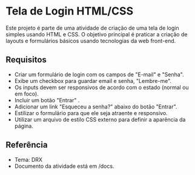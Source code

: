 # Tela de Login HTML/CSS

Este projeto é parte de uma atividade de criação de uma tela de login simples usando HTML e CSS. O objetivo principal é praticar a criação de layouts e formulários básicos usando tecnologias da web front-end.

## Requisitos
- Criar um formulário de login com os campos de "E-mail" e "Senha".
- Exibe um checkbox para guardar email e senha, "Lembre-me".
- Os inputs devem ser responsivos de acordo com o estado (normal ou em foco).
- Incluir um botão "Entrar" .
- Adicionar um link "Esqueceu a senha?" abaixo do botão "Entrar".
- Estilizar o formulário para que ele seja atraente e responsivo.
- Utilizar um arquivo de estilo CSS externo para definir a aparência da página.
## Referência
- Tema: DRX 
- Documento da atividade está em /docs.